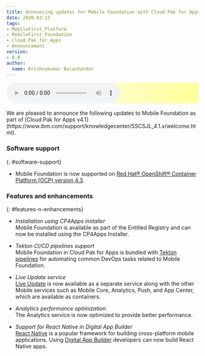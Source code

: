 ```yaml
---
title: Announcing updates for Mobile Foundation with Cloud Pak for Apps v4.1
date: 2020-03-13
tags:
- MobileFirst_Platform
- MobileFirst_Foundation
- Cloud_Pak_for_Apps
- Announcement
version:
- 8.0
author:
  name: Krishnakumar Balachandar
---
```

<style>
.audio-background {
  background-image: linear-gradient(to right, rgba(255,255,255,0), #ffff99);
;
}
</style>
<script>
$('#audioMFWebView').on('ended', function() {
        manageImageObjectsLevel();
}).get(0).play();
</script>


<div class="container audio-background">

  <audio id="audioMFWebView" controls>
  <source src="{{site.baseurl}}/assets/blog/2020-03-13-announcement-mobile-foundation-cp4a-4.1/icpa4.1-updates.mp3" type="audio/mpeg">
  Your browser does not support the audio tag.
  </audio>

</div>
<br/>
We are pleased to announce the following updates to Mobile Foundation as part of [Cloud Pak for Apps v4.1](https://www.ibm.com/support/knowledgecenter/SSCSJL_4.1.x/welcome.html).

### Software support
{: #software-support}

* Mobile Foundation is now supported on [Red Hat® OpenShift® Container Platform (OCP) version 4.3](https://docs.openshift.com/container-platform/4.3/welcome/index.html).

### Features and enhancements
{: #features-n-enhancements}

- *Installation using CP4Apps installer*<br/>
  Mobile Foundation is available as part of the Entitled Registry and can now be installed using the CP4Apps Installer.

- *Tekton CI/CD pipelines support*<br/>
  Mobile Foundation in Cloud Pak for Apps is bundled with [Tekton pipelines](https://mobilefirstplatform.ibmcloud.com/tutorials/en/foundation/8.0/ibmcloud/mobilefoundation-on-openshift/tekton-pipelines-mf/) for automating common DevOps tasks related to Mobile Foundation.

- *Live Update service*<br/>
  [Live Update](https://mobilefirstplatform.ibmcloud.com/tutorials/en/foundation/8.0/application-development/live-update-service/) is now available as a separate service along with the other Mobile services such as Mobile Core, Analytics, Push, and App Center, which are available as containers.

- *Analytics performance optimization*<br/>
  The Analytics service is now optimized to provide better performance.

- *Support for React Native in Digital App Builder*<br/>
   [React Native](https://reactnative.dev/?source=post_page-----6e8a2396eea1----------------------) is a popular framework for building cross-platform mobile applications. Using [Digital App Builder](https://mobilefirstplatform.ibmcloud.com/tutorials/en/foundation/8.0/digital-app-builder/getting-started/) developers can now build React Native apps.
